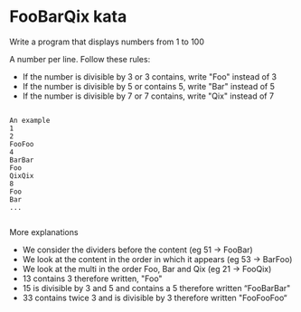 FooBarQix kata
==============

Write a program that displays numbers from 1 to 100

A number per line. Follow these rules:

+ If the number is divisible by 3 or 3 contains, write "Foo" instead of 3
+ If the number is divisible by 5 or contains 5, write "Bar" instead of 5
+ If the number is divisible by 7 or 7 contains, write "Qix" instead of 7

<pre><code>
An example
1
2
FooFoo
4
BarBar
Foo
QixQix
8
Foo
Bar
...

</pre></code>

More explanations

+ We consider the dividers before the content (eg 51 -> FooBar)
+ We look at the content in the order in which it appears (eg 53 -> BarFoo)
+ We look at the multi in the order Foo, Bar and Qix (eg 21 -> FooQix)
+ 13 contains 3 therefore written, "Foo"
+ 15 is divisible by 3 and 5 and contains a 5 therefore written “FooBarBar"
+ 33 contains twice 3 and is divisible by 3 therefore written "FooFooFoo“
